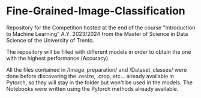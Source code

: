 # Fine-Grained-Image-Classification

Repository for the Competition hosted at the end of the course "Introduction to Machine Learning" A.Y. 2023/2024 from the Master of Science in Data Science of the University of Trento.

The repository will be filled with different models in order to obtain the one with the highest performance (Accuracy).

All the files contained in /Image_preparation/ and /Dataset_classes/ were done before discovering the .resize, .crop, etc... already available in Pytorch, so they will stay in the folder but won't be used in the models. The Notebooks were written using the Pytorch methods already available. 
